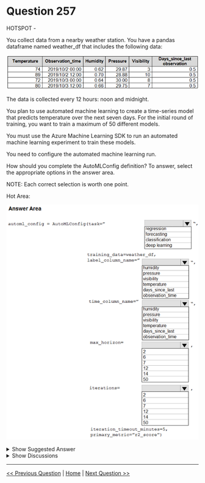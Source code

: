 # Question 257

HOTSPOT -

You collect data from a nearby weather station. You have a pandas dataframe named weather_df that includes the following data:

![Question Image](../images/q257_q_0027200001.png)

The data is collected every 12 hours: noon and midnight.

You plan to use automated machine learning to create a time-series model that predicts temperature over the next seven days. For the initial round of training, you want to train a maximum of 50 different models.

You must use the Azure Machine Learning SDK to run an automated machine learning experiment to train these models.

You need to configure the automated machine learning run.

How should you complete the AutoMLConfig definition? To answer, select the appropriate options in the answer area.

NOTE: Each correct selection is worth one point.

Hot Area:

![Question Image](../images/q257_q_0027400001.png)

<details>
  <summary>Show Suggested Answer</summary>

<img src="../images/q257_ans_0_image609.png" alt="Answer Image"><br>

</details>

<details>
  <summary>Show Discussions</summary>

<blockquote><p><strong>Anty85</strong> <code>(Thu 15 Sep 2022 13:15)</code> - <em>Upvotes: 39</em></p><p>Shouldn&#x27;t max_horizon be 14?</p></blockquote>
<blockquote><p><strong>TsotneT</strong> <code>(Sun 18 Sep 2022 19:59)</code> - <em>Upvotes: 7</em></p><p>Agreed.</p></blockquote>
<blockquote><p><strong>jiglesia22</strong> <code>(Wed 21 Sep 2022 11:35)</code> - <em>Upvotes: 2</em></p><p>max_horizon is 7, not 14. The pattern is repeated over time is every two observations, that is to say every day, so max_horizon 7 will show a prediction for the next 7 &quot;patterns&quot;, the next 7 days.</p></blockquote>
<blockquote><p><strong>ACSC</strong> <code>(Tue 11 Oct 2022 10:41)</code> - <em>Upvotes: 19</em></p><p>Time interval is 12 hours, so answer is 14.</p></blockquote>
<blockquote><p><strong>ac45863</strong> <code>(Fri 07 Oct 2022 23:35)</code> - <em>Upvotes: 18</em></p><p>In my opinion max_horizon should be 14, i.e. 14 units of 12 hours frequency mean 7 days ahead.</p></blockquote>
<blockquote><p><strong>MattAnya</strong> <code>(Thu 04 Jul 2024 05:51)</code> - <em>Upvotes: 6</em></p><p>on 03 Jan 2023</p></blockquote>
<blockquote><p><strong>giusecozza</strong> <code>(Thu 07 Mar 2024 11:44)</code> - <em>Upvotes: 2</em></p><p>&quot;The forecast horizon is how many periods forward you would like to forecast. This integer horizon is in units of the timeseries frequency (e.g. daily, weekly). Periods are inferred from your data.&quot;

In our case, time interval is 12 hours. We would need to forecast 14 periods forward to gain a prediction over the next 7 days. So, 14 should be the answer

https://github.com/Azure/azureml-examples/blob/main/python-sdk/tutorials/automl-with-azureml/forecasting-hierarchical-timeseries/auto-ml-forecasting-hierarchical-timeseries.ipynb</p></blockquote>

<blockquote><p><strong>pancman</strong> <code>(Wed 11 Oct 2023 02:10)</code> - <em>Upvotes: 2</em></p><p>max_horizon should certainly be 14</p></blockquote>
<blockquote><p><strong>kkkk_jjjj</strong> <code>(Mon 18 Sep 2023 08:44)</code> - <em>Upvotes: 2</em></p><p>on exam 18/03/2022</p></blockquote>
<blockquote><p><strong>JoshuaXu</strong> <code>(Sat 06 May 2023 22:01)</code> - <em>Upvotes: 2</em></p><p>on Exam 6 Nov 2021, and max_horizon in my opinion is 14.</p></blockquote>
<blockquote><p><strong>pkal</strong> <code>(Sat 25 Mar 2023 00:22)</code> - <em>Upvotes: 1</em></p><p>on exam 9/24/2021</p></blockquote>
<blockquote><p><strong>ljljljlj</strong> <code>(Wed 11 Jan 2023 15:10)</code> - <em>Upvotes: 2</em></p><p>On exam 2021/7/10</p></blockquote>
<blockquote><p><strong>levm39</strong> <code>(Sat 10 Dec 2022 09:28)</code> - <em>Upvotes: 6</em></p><p>max_horizon
The desired maximum forecast horizon in units of time-series frequency. The default value is 1.

Units are based on the time interval of your training data, e.g., monthly, weekly that the forecaster should predict out. When task type is forecasting, this parameter is required. For more information on setting forecasting parameters, see Auto-train a time-series forecast model. This setting is being deprecated. Please use forecasting_parameters instead

Answer is 14 instead of 7 based on the documentation. (Units are based on the time interval of your training data)</p></blockquote>

<blockquote><p><strong>rishi_ram</strong> <code>(Wed 07 Dec 2022 13:47)</code> - <em>Upvotes: 3</em></p><p>Exact Question was there in June 2021 Exam</p></blockquote>
<blockquote><p><strong>Lucario95</strong> <code>(Wed 23 Nov 2022 10:56)</code> - <em>Upvotes: 3</em></p><p>I also agree with 14 as max_horizon</p></blockquote>
<blockquote><p><strong>ziizai</strong> <code>(Tue 15 Nov 2022 03:10)</code> - <em>Upvotes: 2</em></p><p>It says max_horizon is deprecated.
https://docs.microsoft.com/en-us/python/api/azureml-train-automl-client/azureml.train.automl.automlconfig.automlconfig?view=azure-ml-py</p></blockquote>

</details>

---

[<< Previous Question](question_256.md) | [Home](../index.md) | [Next Question >>](question_258.md)
